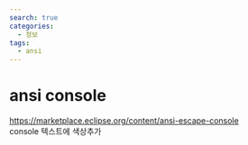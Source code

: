 ```yaml
---
search: true
categories: 
  - 정보
tags: 
  - ansi
---
```


# ansi console  
https://marketplace.eclipse.org/content/ansi-escape-console  
console 텍스트에 색상추가
<!--stackedit_data:
eyJoaXN0b3J5IjpbMjAwNzg1OTQ0MV19
-->